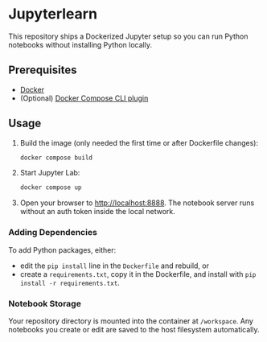 # Jupyterlearn

This repository ships a Dockerized Jupyter setup so you can run Python notebooks without installing Python locally.

## Prerequisites
- [Docker](https://docs.docker.com/get-docker/)
- (Optional) [Docker Compose CLI plugin](https://docs.docker.com/compose/)

## Usage
1. Build the image (only needed the first time or after Dockerfile changes):
   ```bash
   docker compose build
   ```
2. Start Jupyter Lab:
   ```bash
   docker compose up
   ```
3. Open your browser to [http://localhost:8888](http://localhost:8888). The notebook server runs without an auth token inside the local network.

### Adding Dependencies
To add Python packages, either:
- edit the `pip install` line in the `Dockerfile` and rebuild, or
- create a `requirements.txt`, copy it in the Dockerfile, and install with `pip install -r requirements.txt`.

### Notebook Storage
Your repository directory is mounted into the container at `/workspace`. Any notebooks you create or edit are saved to the host filesystem automatically.
